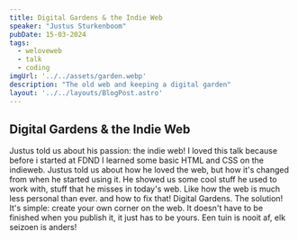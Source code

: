 ```yaml
---
title: Digital Gardens & the Indie Web
speaker: "Justus Sturkenboom"
pubDate: 15-03-2024
tags:
  - weloveweb
  - talk
  - coding
imgUrl: '../../assets/garden.webp'
description: "The old web and keeping a digital garden"
layout: '../../layouts/BlogPost.astro'
---
```


## Digital Gardens & the Indie Web

Justus told us about his passion: the indie web! I loved this talk because before i started at FDND I learned some basic HTML and CSS on the indieweb. 
Justus told us about how he loved the web, but how it's changed from when he started using it. He
showed us some cool stuff he used to work with, stuff that he misses in today's web. Like how the
web is much less personal than ever. and how to fix that! 
Digital Gardens. The solution! It's simple: create your own corner on the web. It doesn't have to be
finished when you publish it, it just has to be yours. Een tuin is nooit af, elk seizoen is anders!
